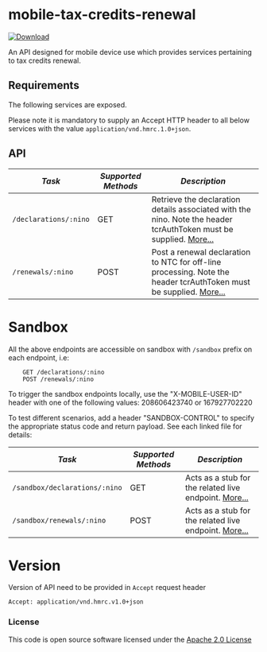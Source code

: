 mobile-tax-credits-renewal
=============================================

[ ![Download](https://api.bintray.com/packages/hmrc/releases/mobile-tax-credits-renewal/images/download.svg) ](https://bintray.com/hmrc/releases/mobile-tax-credits-renewal/_latestVersion)

An API designed for mobile device use which provides services pertaining to tax credits renewal.

Requirements
------------

The following services are exposed.

Please note it is mandatory to supply an Accept HTTP header to all below services with the value ```application/vnd.hmrc.1.0+json```. 

API
---

| *Task* | *Supported Methods* | *Description* |
|--------|----|----|
| ```/declarations/:nino``` | GET | Retrieve the declaration details associated with the nino. Note the header tcrAuthToken must be supplied. [More...](docs/declarationss.md) |
| ```/renewals/:nino``` | POST | Post a renewal declaration to NTC for off-line processing. Note the header tcrAuthToken must be supplied. [More...](docs/renewals.md)|

# Sandbox
All the above endpoints are accessible on sandbox with `/sandbox` prefix on each endpoint, i.e:
```
    GET /declarations/:nino
    POST /renewals/:nino
```

To trigger the sandbox endpoints locally, use the "X-MOBILE-USER-ID" header with one of the following values:
208606423740 or 167927702220

To test different scenarios, add a header "SANDBOX-CONTROL" to specify the appropriate status code and return payload. 
See each linked file for details:

| *Task* | *Supported Methods* | *Description* |
|--------|----|----|
| ```/sandbox/declarations/:nino``` | GET | Acts as a stub for the related live endpoint. [More...](docs/sandbox/declarations.md)  |
| ```/sandbox/renewals/:nino``` | POST | Acts as a stub for the related live endpoint. [More...](docs/sandbox/renewals.md)|


# Version
Version of API need to be provided in `Accept` request header
```
Accept: application/vnd.hmrc.v1.0+json
```

### License

This code is open source software licensed under the [Apache 2.0 License]("http://www.apache.org/licenses/LICENSE-2.0.html")


